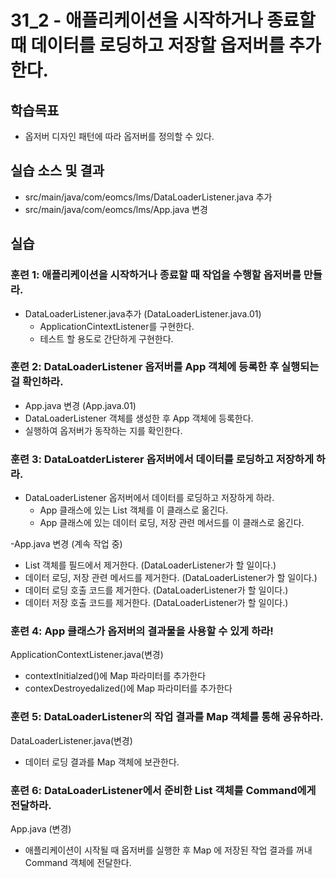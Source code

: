 # 31_2 - 애플리케이션을 시작하거나 종료할 때 데이터를 로딩하고 저장할 옵저버를 추가한다.

## 학습목표

- 옵저버 디자인 패턴에 따라 옵저버를 정의할 수 있다.


## 실습 소스 및 결과

- src/main/java/com/eomcs/lms/DataLoaderListener.java 추가
- src/main/java/com/eomcs/lms/App.java 변경

## 실습

### 훈련 1: 애플리케이션을 시작하거나 종료할 때 작업을 수행할 옵저버를 만들라.

- DataLoaderListener.java추가 (DataLoaderListener.java.01)
  - ApplicationCintextListener를 구현한다.
  - 테스트 할 용도로 간단하게 구현한다.

### 훈련 2: DataLoaderListener 옵저버를 App 객체에 등록한 후 실행되는 걸 확인하라.

- App.java 변경 (App.java.01)
 - DataLoaderListener 객체를 생성한 후 App 객체에 등록한다.
 - 실행하여 옵저버가 동작하는 지를 확인한다.
  
### 훈련 3: DataLoatderListerer 옵저버에서 데이터를 로딩하고 저장하게 하라.

- DataLoaderListener 옵저버에서 데이터를 로딩하고 저장하게 하라.
  - App 클래스에 있는 List 객체를 이 클래스로 옮긴다.
  - App 클래스에 있는 데이터 로딩, 저장 관련 메서드를 이 클래스로 옮긴다.
  
-App.java 변경 (계속 작업 중)
 - List 객체를 필드에서 제거한다. (DataLoaderListener가 할 일이다.)
 - 데이터 로딩, 저장 관련 메서드를 제거한다. (DataLoaderListener가 할 일이다.)
 - 데이터 로딩 호출 코드를 제거한다. (DataLoaderListener가 할 일이다.)
 - 데이터 저장 호출 코드를 제거한다. (DataLoaderListener가 할 일이다.)
 
### 훈련 4: App 클래스가 옵저버의 결과물을 사용할 수 있게 하라! 

ApplicationContextListener.java(변경)
   - contextInitialzed()에 Map 파라미터를 추가한다
   - contexDestroyedalized()에 Map 파라미터를 추가한다
   
### 훈련 5: DataLoaderListener의 작업 결과를 Map 객체를 통해 공유하라.

DataLoaderListener.java(변경)
   - 데이터 로딩 결과를 Map 객체에 보관한다.
   
### 훈련 6: DataLoaderListener에서 준비한 List 객체를 Command에게 전달하라.

App.java (변경)
  - 애플리케이션이 시작될 때 옵저버를 실행한 후 Map 에 저장된 작업 결과를 꺼내
    Command 객체에 전달한다.